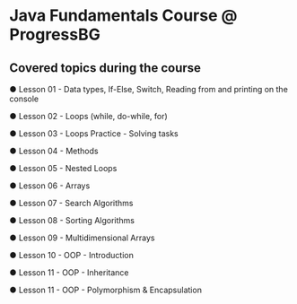 # Java Fundamentals Course @ ProgressBG

## Covered topics during the course

● Lesson 01 - Data types, If-Else, Switch, Reading from and printing on the console

● Lesson 02 - Loops (while, do-while, for)

● Lesson 03 - Loops Practice - Solving tasks

● Lesson 04 - Methods

● Lesson 05 - Nested Loops

● Lesson 06 - Arrays

● Lesson 07 - Search Algorithms

● Lesson 08 - Sorting Algorithms

● Lesson 09 - Multidimensional Arrays

● Lesson 10 - OOP - Introduction

● Lesson 11 - OOP - Inheritance

● Lesson 11 - OOP - Polymorphism & Encapsulation
